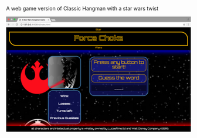 A web game version of Classic Hangman with a star wars twist

![alt  text](https://github.com/tachprime/week-3-game-hangman/blob/master/assets/images/Screen%20Shot%202016-10-16%20at%202.21.39%20AM.png "Screen shot of game")